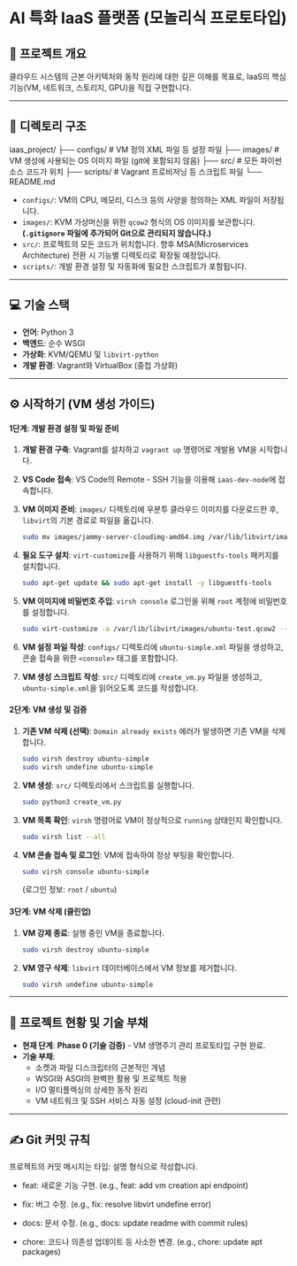 # AI 특화 IaaS 플랫폼 (모놀리식 프로토타입)

## 📝 프로젝트 개요

클라우드 시스템의 근본 아키텍처와 동작 원리에 대한 깊은 이해를 목표로, IaaS의 핵심 기능(VM, 네트워크, 스토리지, GPU)을 직접 구현합니다.

---

## 📂 디렉토리 구조

iaas_project/
├── configs/          # VM 정의 XML 파일 등 설정 파일
├── images/           # VM 생성에 사용되는 OS 이미지 파일 (git에 포함되지 않음)
├── src/              # 모든 파이썬 소스 코드가 위치
├── scripts/          # Vagrant 프로비저닝 등 스크립트 파일
└── README.md

-   `configs/`: VM의 CPU, 메모리, 디스크 등의 사양을 정의하는 XML 파일이 저장됩니다.
-   `images/`: KVM 가상머신을 위한 `qcow2` 형식의 OS 이미지를 보관합니다. **(`.gitignore` 파일에 추가되어 Git으로 관리되지 않습니다.)**
-   `src/`: 프로젝트의 모든 코드가 위치합니다. 향후 MSA(Microservices Architecture) 전환 시 기능별 디렉토리로 확장될 예정입니다.
-   `scripts/`: 개발 환경 설정 및 자동화에 필요한 스크립트가 포함됩니다.

---

## 💻 기술 스택

-   **언어**: Python 3
-   **백엔드**: 순수 WSGI
-   **가상화**: KVM/QEMU 및 `libvirt-python`
-   **개발 환경**: Vagrant와 VirtualBox (중첩 가상화)

---

## ⚙️ 시작하기 (VM 생성 가이드)

#### 1단계: 개발 환경 설정 및 파일 준비

1.  **개발 환경 구축**: Vagrant를 설치하고 `vagrant up` 명령어로 개발용 VM을 시작합니다.
2.  **VS Code 접속**: VS Code의 Remote - SSH 기능을 이용해 `iaas-dev-node`에 접속합니다.
3.  **VM 이미지 준비**: `images/` 디렉토리에 우분투 클라우드 이미지를 다운로드한 후, `libvirt`의 기본 경로로 파일을 옮깁니다.

    ```bash
    sudo mv images/jammy-server-cloudimg-amd64.img /var/lib/libvirt/images/ubuntu-test.qcow2
    ```

4.  **필요 도구 설치**: `virt-customize`를 사용하기 위해 `libguestfs-tools` 패키지를 설치합니다.

    ```bash
    sudo apt-get update && sudo apt-get install -y libguestfs-tools
    ```

5.  **VM 이미지에 비밀번호 주입**: `virsh console` 로그인을 위해 `root` 계정에 비밀번호를 설정합니다.

    ```bash
    sudo virt-customize -a /var/lib/libvirt/images/ubuntu-test.qcow2 --root-password password:ubuntu
    ```

6.  **VM 설정 파일 작성**: `configs/` 디렉토리에 `ubuntu-simple.xml` 파일을 생성하고, 콘솔 접속을 위한 `<console>` 태그를 포함합니다.
7.  **VM 생성 스크립트 작성**: `src/` 디렉토리에 `create_vm.py` 파일을 생성하고, `ubuntu-simple.xml`을 읽어오도록 코드를 작성합니다.

#### 2단계: VM 생성 및 검증

1.  **기존 VM 삭제 (선택)**: `Domain already exists` 에러가 발생하면 기존 VM을 삭제합니다.

    ```bash
    sudo virsh destroy ubuntu-simple
    sudo virsh undefine ubuntu-simple
    ```

2.  **VM 생성**: `src/` 디렉토리에서 스크립트를 실행합니다.

    ```bash
    sudo python3 create_vm.py
    ```

3.  **VM 목록 확인**: `virsh` 명령어로 VM이 정상적으로 `running` 상태인지 확인합니다.

    ```bash
    sudo virsh list --all
    ```

4.  **VM 콘솔 접속 및 로그인**: VM에 접속하여 정상 부팅을 확인합니다.

    ```bash
    sudo virsh console ubuntu-simple
    ```

    (로그인 정보: `root` / `ubuntu`)

#### 3단계: VM 삭제 (클린업)

1.  **VM 강제 종료**: 실행 중인 VM을 종료합니다.

    ```bash
    sudo virsh destroy ubuntu-simple
    ```

2.  **VM 영구 삭제**: `libvirt` 데이터베이스에서 VM 정보를 제거합니다.

    ```bash
    sudo virsh undefine ubuntu-simple
    ```

---

## 🚧 프로젝트 현황 및 기술 부채

-   **현재 단계**: **Phase 0 (기술 검증)** - VM 생명주기 관리 프로토타입 구현 완료.
-   **기술 부채**:
    -   소켓과 파일 디스크립터의 근본적인 개념
    -   WSGI와 ASGI의 완벽한 활용 및 프로젝트 적용
    -   I/O 멀티플렉싱의 상세한 동작 원리
    -   VM 네트워크 및 SSH 서비스 자동 설정 (cloud-init 관련)

---

## ✍️ Git 커밋 규칙
프로젝트의 커밋 메시지는 타입: 설명 형식으로 작성합니다.

- feat: 새로운 기능 구현. (e.g., feat: add vm creation api endpoint)

- fix: 버그 수정. (e.g., fix: resolve libvirt undefine error)

- docs: 문서 수정. (e.g., docs: update readme with commit rules)

- chore: 코드나 의존성 업데이트 등 사소한 변경. (e.g., chore: update apt packages)
